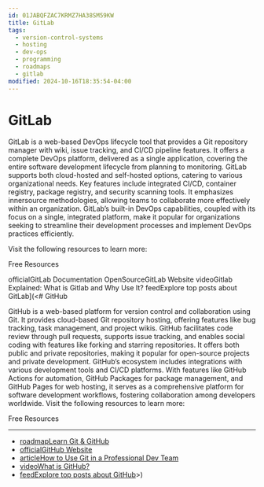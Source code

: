 ```yaml
---
id: 01JABQFZAC7KRMZ7HA38SM59KW
title: GitLab
tags:
  - version-control-systems
  - hosting
  - dev-ops
  - programming
  - roadmaps
  - gitlab
modified: 2024-10-16T18:35:54-04:00
---
```

# GitLab
GitLab is a web-based DevOps lifecycle tool that provides a Git repository manager with wiki, issue tracking, and CI/CD pipeline features. It offers a complete DevOps platform, delivered as a single application, covering the entire software development lifecycle from planning to monitoring. GitLab supports both cloud-hosted and self-hosted options, catering to various organizational needs. Key features include integrated CI/CD, container registry, package registry, and security scanning tools. It emphasizes innersource methodologies, allowing teams to collaborate more effectively within an organization. GitLab’s built-in DevOps capabilities, coupled with its focus on a single, integrated platform, make it popular for organizations seeking to streamline their development processes and implement DevOps practices efficiently.

Visit the following resources to learn more:

Free Resources

officialGitLab Documentation
OpenSourceGitLab Website
videoGitlab Explained: What is Gitlab and Why Use It?
feedExplore top posts about GitLab](<# GitHub

GitHub is a web-based platform for version control and collaboration using Git. It provides cloud-based Git repository hosting, offering features like bug tracking, task management, and project wikis. GitHub facilitates code review through pull requests, supports issue tracking, and enables social coding with features like forking and starring repositories. It offers both public and private repositories, making it popular for open-source projects and private development. GitHub’s ecosystem includes integrations with various development tools and CI/CD platforms. With features like GitHub Actions for automation, GitHub Packages for package management, and GitHub Pages for web hosting, it serves as a comprehensive platform for software development workflows, fostering collaboration among developers worldwide. Visit the following resources to learn more:

Free Resources

---

- [roadmapLearn Git & GitHub](https://roadmap.sh/git-github)
- [officialGitHub Website](https://github.com/)
- [articleHow to Use Git in a Professional Dev Team](https://ooloo.io/project/github-flow)
- [videoWhat is GitHub?](https://www.youtube.com/watch?v=pBy1zgt0XPc)
- [feedExplore top posts about GitHub](https://app.daily.dev/tags/github?ref=roadmapsh)>)